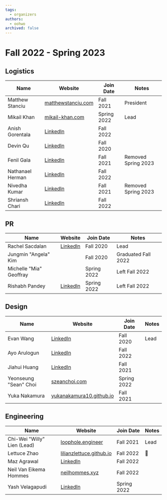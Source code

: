 ```yaml
---
tags:
  - organizers
authors:
  - oohwo
archived: false
---
```

# Fall 2022 - Spring 2023

## Logistics
<table>
    <thead>
        <tr>
            <th>Name</th>
            <th>Website</th>
            <th>Join Date</th>
            <th>Notes</th>
        </tr>
    </thead>
    <tbody>
        <tr>
            <td>Matthew Stanciu</td>
            <td><a href="https://www.matthewstanciu.com">matthewstanciu.com</a></td>
            <td>Fall 2021</td>
            <td>President</td>
        </tr>
        <tr>
            <td>Mikail Khan</td>
            <td><a href="https://mikail-khan.com">mikail-khan.com</a></td>
            <td>Spring 2022</td>
            <td>Lead</td>
        </tr>
        <tr>
            <td>Anish Gorentala</td>
            <td><a href="https://www.linkedin.com/in/anish-g/">LinkedIn</a></td>
            <td>Fall 2022</td>
            <td></td>
        </tr>
        <tr>
            <td>Devin Qu</td>
            <td><a href="https://www.linkedin.com/in/devinqu/">LinkedIn</a></td>
            <td>Fall 2020</td>
            <td></td>
        </tr>
        <tr>
            <td>Fenil Gala</td>
            <td><a href="https://www.linkedin.com/in/fen-gala/">LinkedIn</a></td>
            <td>Fall 2021</td>
            <td>Removed Spring 2023</td>
        </tr>
        <tr>
            <td>Nathanael Herman</td>
            <td><a href="">LinkedIn</a></td>
            <td>Fall 2022</td>
            <td></td>
        </tr>
        <tr>
            <td>Nivedha Kumar</td>
            <td><a href="https://www.linkedin.com/in/nivedha-kumar-36b92a1a0/">LinkedIn</a></td>
            <td>Fall 2021</td>
            <td>Removed Spring 2023</td>
        </tr>
        <tr>
            <td>Shriansh Chari</td>
            <td><a href="https://www.linkedin.com/in/shriansh-chari/">LinkedIn</a></td>
            <td>Fall 2022</td>
            <td></td>
        </tr>
    </tbody>
</table>

## PR
<table>
    <thead>
        <tr>
            <th>Name</th>
            <th>Website</th>
            <th>Join Date</th>
            <th>Notes</th>
        </tr>
    </thead>
    <tbody>
        <tr>
            <td>Rachel Sacdalan</td>
            <td><a href="https://www.linkedin.com/in/rsacdalan02/">LinkedIn</a></td>
            <td>Fall 2020</td>
            <td>Lead</td>
        </tr>
        <tr>
            <td>Jungmin &quot;Angela&quot; Kim</td>
            <td></td>
            <td>Fall 2020</td>
            <td>Graduated Fall 2022</td>
        </tr>
        <tr>
            <td>Michelle &quot;Mia&quot; Geoffray</td>
            <td></td>
            <td>Spring 2022</td>
            <td>Left Fall 2022</td>
        </tr>
        <tr>
            <td>Rishabh Pandey</td>
            <td><a href="https://www.linkedin.com/in/pandey-rishabh/">LinkedIn</a></td>
            <td>Spring 2022</td>
            <td>Left Fall 2022</td>
        </tr>
    </tbody>
</table>

## Design
<table>
    <thead>
        <tr>
            <th>Name</th>
            <th>Website</th>
            <th>Join Date</th>
            <th>Notes</th>
        </tr>
    </thead>
    <tbody>
        <tr>
            <td>Evan Wang</td>
            <td><a href="https://www.linkedin.com/in/wangej/">LinkedIn</a></td>
            <td>Fall 2020</td>
            <td>Lead</td>
        </tr>
        <tr>
            <td>Ayo Arulogun</td>
            <td><a href="https://www.linkedin.com/in/shola-arulogun/">LinkedIn</a></td>
            <td>Fall 2022</td>
            <td></td>
        </tr>
        <tr>
            <td>Jiahui Huang</td>
            <td><a href="https://www.linkedin.com/in/jiahui--huang/">LinkedIn</a></td>
            <td>Fall 2021</td>
            <td></td>
        </tr>
        <tr>
            <td>Yeonseung &quot;Sean&quot; Choi</td>
            <td><a href="http://szeanchoi.com/">szeanchoi.com</a></td>
            <td>Spring 2022</td>
            <td></td>
        </tr>
        <tr>
            <td>Yuka Nakamura</td>
            <td><a href="https://yukanakamura10.github.io/">yukanakamura10.github.io</a></td>
            <td>Fall 2021</td>
            <td></td>
        </tr>
    </tbody>
</table>

## Engineering
<table>
    <thead>
        <tr>
            <th>Name</th>
            <th>Website</th>
            <th>Join Date</th>
            <th>Notes</th>
        </tr>
    </thead>
    <tbody>
        <tr>
            <td>Chi-Wei &quot;Willy&quot; Lien (Lead)</td>
            <td><a href="https://www.loophole.engineer">loophole.engineer</a></td>
            <td>Fall 2021</td>
            <td>Lead</td>
        </tr>
        <tr>
            <td>Lettuce Zhao</td>
            <td><a href="https://lilianzlettuce.github.io">lilianzlettuce.github.io</a></td>
            <td>Fall 2022</td>
            <td>🥬</td>
        </tr>
        <tr>
            <td>Maz Agrawal</td>
            <td><a href="https://www.linkedin.com/in/mazagrawal/">LinkedIn</a></td>
            <td>Fall 2022</td>
            <td></td>
        </tr>
        <tr>
            <td>Neil Van Eikema Hommes</td>
            <td><a href="https://neilhommes.xyz">neilhommes.xyz</a></td>
            <td>Fall 2022</td>
            <td></td>
        </tr>
        <tr>
            <td>Yash Velagapudi</td>
            <td><a href="https://www.linkedin.com/in/yash-velagapudi/">LinkedIn</a></td>
            <td>Spring 2022</td>
            <td></td>
        </tr>
    </tbody>
</table>
